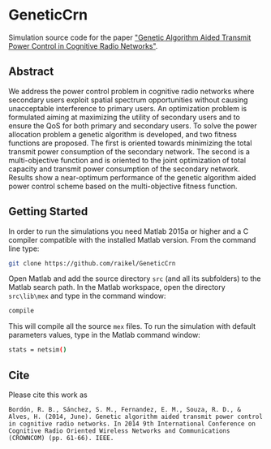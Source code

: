 # GeneticCrn
Simulation source code for the paper ["Genetic Algorithm Aided Transmit Power Control in Cognitive Radio Networks"](https://ieeexplore.ieee.org/abstract/document/6849663).

## Abstract
We address the power control problem in cognitive radio networks where secondary users exploit spatial spectrum opportunities without causing unacceptable interference to primary users. An optimization problem is formulated aiming at maximizing the utility of secondary users and to ensure the QoS for both primary and secondary users. To solve the power allocation problem a genetic algorithm is developed, and two fitness functions are proposed. The first is oriented towards minimizing the total transmit power consumption of the secondary network. The second is a multi-objective function and is oriented to the joint optimization of total capacity and transmit power consumption of the secondary network. Results show a near-optimum performance of the genetic algorithm aided power control scheme based on the multi-objective fitness function.

## Getting Started
In order to run the simulations you need Matlab 2015a or higher and a C compiler compatible with the installed Matlab version. From the command line type:
```bash
git clone https://github.com/raikel/GeneticCrn
```
Open Matlab and add the source directory `src` (and all its subfolders) to the Matlab search path. In the Matlab workspace, open the directory `src\lib\mex` and type in the command window:
```bash
compile
```
This will compile all the source `mex` files. To run the simulation with default parameters values, type in the Matlab command window:
```bash
stats = netsim()
```

## Cite
Please cite this work as
```
Bordón, R. B., Sánchez, S. M., Fernandez, E. M., Souza, R. D., & Alves, H. (2014, June). Genetic algorithm aided transmit power control in cognitive radio networks. In 2014 9th International Conference on Cognitive Radio Oriented Wireless Networks and Communications (CROWNCOM) (pp. 61-66). IEEE.
```
